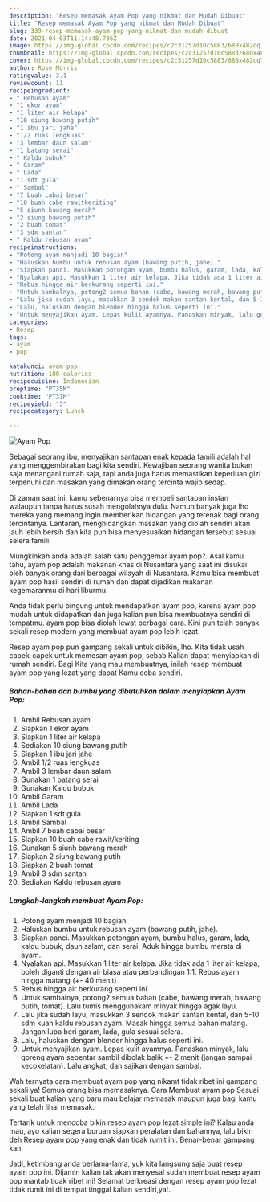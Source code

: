 ```yaml
---
description: "Resep memasak Ayam Pop yang nikmat dan Mudah Dibuat"
title: "Resep memasak Ayam Pop yang nikmat dan Mudah Dibuat"
slug: 339-resep-memasak-ayam-pop-yang-nikmat-dan-mudah-dibuat
date: 2021-04-03T11:14:48.786Z
image: https://img-global.cpcdn.com/recipes/c2c31257d10c5883/680x482cq70/ayam-pop-foto-resep-utama.jpg
thumbnail: https://img-global.cpcdn.com/recipes/c2c31257d10c5883/680x482cq70/ayam-pop-foto-resep-utama.jpg
cover: https://img-global.cpcdn.com/recipes/c2c31257d10c5883/680x482cq70/ayam-pop-foto-resep-utama.jpg
author: Rose Morris
ratingvalue: 3.1
reviewcount: 11
recipeingredient:
- " Rebusan ayam"
- "1 ekor ayam"
- "1 liter air kelapa"
- "10 siung bawang putih"
- "1 ibu jari jahe"
- "1/2 ruas lengkuas"
- "3 lembar daun salam"
- "1 batang serai"
- " Kaldu bubuk"
- " Garam"
- " Lada"
- "1 sdt gula"
- " Sambal"
- "7 buah cabai besar"
- "10 buah cabe rawitkeriting"
- "5 siunh bawang merah"
- "2 siung bawang putih"
- "2 buah tomat"
- "3 sdm santan"
- " Kaldu rebusan ayam"
recipeinstructions:
- "Potong ayam menjadi 10 bagian"
- "Haluskan bumbu untuk rebusan ayam (bawang putih, jahe)."
- "Siapkan panci. Masukkan potongan ayam, bumbu halus, garam, lada, kaldu bubuk, daun salam, dan serai. Aduk hingga bumbu merata di ayam."
- "Nyalakan api. Masukkan 1 liter air kelapa. Jika tidak ada 1 liter air kelapa, boleh diganti dengan air biasa atau perbandingan 1:1. Rebus ayam hingga matang (+- 40 menit)"
- "Rebus hingga air berkurang seperti ini."
- "Untuk sambalnya, potong2 semua bahan (cabe, bawang merah, bawang putih, tomat). Lalu tumis menggunakam minyak hingga agak layu."
- "Lalu jika sudah layu, masukkan 3 sendok makan santan kental, dan 5-10 sdm kuah kaldu rebusan ayam. Masak hingga semua bahan matang. Jangan lupa beri garam, lada, gula sesuai selera."
- "Lalu, haluskan dengan blender hingga halus seperti ini."
- "Untuk menyajikan ayam. Lepas kulit ayamnya. Panaskan minyak, lalu goreng ayam sebentar sambil dibolak balik +- 2 menit (jangan sampai kecokelatan). Lalu angkat, dan sajikan dengan sambal."
categories:
- Resep
tags:
- ayam
- pop

katakunci: ayam pop 
nutrition: 180 calories
recipecuisine: Indonesian
preptime: "PT35M"
cooktime: "PT37M"
recipeyield: "3"
recipecategory: Lunch

---
```



![Ayam Pop](https://img-global.cpcdn.com/recipes/c2c31257d10c5883/680x482cq70/ayam-pop-foto-resep-utama.jpg)

Sebagai seorang ibu, menyajikan santapan enak kepada famili adalah hal yang menggembirakan bagi kita sendiri. Kewajiban seorang  wanita bukan saja menangani rumah saja, tapi anda juga harus memastikan keperluan gizi terpenuhi dan masakan yang dimakan orang tercinta wajib sedap.

Di zaman  saat ini, kamu sebenarnya bisa membeli santapan instan walaupun tanpa harus susah mengolahnya dulu. Namun banyak juga lho mereka yang memang ingin memberikan hidangan yang terenak bagi orang tercintanya. Lantaran, menghidangkan masakan yang diolah sendiri akan jauh lebih bersih dan kita pun bisa menyesuaikan hidangan tersebut sesuai selera famili. 



Mungkinkah anda adalah salah satu penggemar ayam pop?. Asal kamu tahu, ayam pop adalah makanan khas di Nusantara yang saat ini disukai oleh banyak orang dari berbagai wilayah di Nusantara. Kamu bisa membuat ayam pop hasil sendiri di rumah dan dapat dijadikan makanan kegemaranmu di hari liburmu.

Anda tidak perlu bingung untuk mendapatkan ayam pop, karena ayam pop mudah untuk didapatkan dan juga kalian pun bisa membuatnya sendiri di tempatmu. ayam pop bisa diolah lewat berbagai cara. Kini pun telah banyak sekali resep modern yang membuat ayam pop lebih lezat.

Resep ayam pop pun gampang sekali untuk dibikin, lho. Kita tidak usah capek-capek untuk memesan ayam pop, sebab Kalian dapat menyiapkan di rumah sendiri. Bagi Kita yang mau membuatnya, inilah resep membuat ayam pop yang lezat yang dapat Kamu coba sendiri.

<!--inarticleads1-->

##### Bahan-bahan dan bumbu yang dibutuhkan dalam menyiapkan Ayam Pop:

1. Ambil  Rebusan ayam
1. Siapkan 1 ekor ayam
1. Siapkan 1 liter air kelapa
1. Sediakan 10 siung bawang putih
1. Siapkan 1 ibu jari jahe
1. Ambil 1/2 ruas lengkuas
1. Ambil 3 lembar daun salam
1. Gunakan 1 batang serai
1. Gunakan  Kaldu bubuk
1. Ambil  Garam
1. Ambil  Lada
1. Siapkan 1 sdt gula
1. Ambil  Sambal
1. Ambil 7 buah cabai besar
1. Siapkan 10 buah cabe rawit/keriting
1. Gunakan 5 siunh bawang merah
1. Siapkan 2 siung bawang putih
1. Siapkan 2 buah tomat
1. Ambil 3 sdm santan
1. Sediakan  Kaldu rebusan ayam




<!--inarticleads2-->

##### Langkah-langkah membuat Ayam Pop:

1. Potong ayam menjadi 10 bagian
1. Haluskan bumbu untuk rebusan ayam (bawang putih, jahe).
1. Siapkan panci. Masukkan potongan ayam, bumbu halus, garam, lada, kaldu bubuk, daun salam, dan serai. Aduk hingga bumbu merata di ayam.
1. Nyalakan api. Masukkan 1 liter air kelapa. Jika tidak ada 1 liter air kelapa, boleh diganti dengan air biasa atau perbandingan 1:1. Rebus ayam hingga matang (+- 40 menit)
1. Rebus hingga air berkurang seperti ini.
1. Untuk sambalnya, potong2 semua bahan (cabe, bawang merah, bawang putih, tomat). Lalu tumis menggunakam minyak hingga agak layu.
1. Lalu jika sudah layu, masukkan 3 sendok makan santan kental, dan 5-10 sdm kuah kaldu rebusan ayam. Masak hingga semua bahan matang. Jangan lupa beri garam, lada, gula sesuai selera.
1. Lalu, haluskan dengan blender hingga halus seperti ini.
1. Untuk menyajikan ayam. Lepas kulit ayamnya. Panaskan minyak, lalu goreng ayam sebentar sambil dibolak balik +- 2 menit (jangan sampai kecokelatan). Lalu angkat, dan sajikan dengan sambal.




Wah ternyata cara membuat ayam pop yang nikamt tidak ribet ini gampang sekali ya! Semua orang bisa memasaknya. Cara Membuat ayam pop Sesuai sekali buat kalian yang baru mau belajar memasak maupun juga bagi kamu yang telah lihai memasak.

Tertarik untuk mencoba bikin resep ayam pop lezat simple ini? Kalau anda mau, ayo kalian segera buruan siapkan peralatan dan bahannya, lalu bikin deh Resep ayam pop yang enak dan tidak rumit ini. Benar-benar gampang kan. 

Jadi, ketimbang anda berlama-lama, yuk kita langsung saja buat resep ayam pop ini. Dijamin kalian tak akan menyesal sudah membuat resep ayam pop mantab tidak ribet ini! Selamat berkreasi dengan resep ayam pop lezat tidak rumit ini di tempat tinggal kalian sendiri,ya!.

